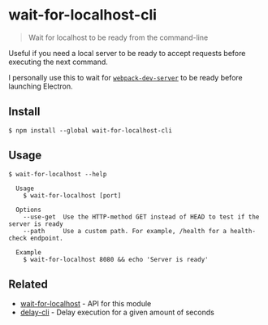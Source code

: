 # wait-for-localhost-cli

> Wait for localhost to be ready from the command-line

Useful if you need a local server to be ready to accept requests before executing the next command.

I personally use this to wait for [`webpack-dev-server`](https://github.com/webpack/webpack-dev-server) to be ready before launching Electron.

## Install

```
$ npm install --global wait-for-localhost-cli
```

## Usage

```
$ wait-for-localhost --help

  Usage
    $ wait-for-localhost [port]

  Options
    --use-get  Use the HTTP-method GET instead of HEAD to test if the server is ready
    --path     Use a custom path. For example, /health for a health-check endpoint.

  Example
    $ wait-for-localhost 8080 && echo 'Server is ready'
```

## Related

- [wait-for-localhost](https://github.com/sindresorhus/wait-for-localhost) - API for this module
- [delay-cli](https://github.com/sindresorhus/delay-cli) - Delay execution for a given amount of seconds
